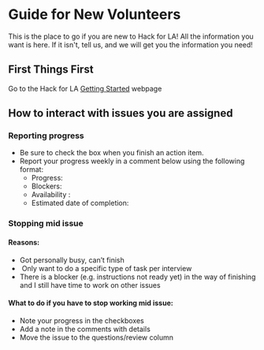 # Guide for New Volunteers
This is the place to go if you are new to Hack for LA!  All the information you want is here. If it isn't, tell us, and we will get you the information you need!


## First Things First
Go to the Hack for LA [Getting Started](https://hackforla.org/getting-started) webpage 

## How to interact with issues you are assigned

### Reporting progress
- Be sure to check the box when you finish an action item.
- Report your progress weekly in a comment below using the following format:
     - Progress: 
     - Blockers: 
     - Availability :
     - Estimated date of completion:

### Stopping mid issue 
#### Reasons: 
- Got personally busy, can’t finish
-  Only want to do a specific type of task per interview
- There is a blocker (e.g. instructions not ready yet) in the way of finishing and I still have time to work on other issues 
#### What to do if you have to stop working mid issue:
- Note your progress in the checkboxes 
- Add a note in the comments with details
- Move the issue to the questions/review column 

